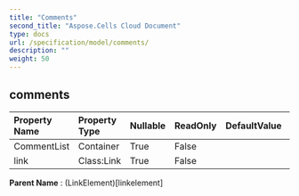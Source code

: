 ```yaml
---
title: "Comments"
second_title: "Aspose.Cells Cloud Document"
type: docs
url: /specification/model/comments/
description: ""
weight: 50
---
```


## **comments**

 

| Property Name | Property Type | Nullable |  ReadOnly | DefaultValue | Description | 
| :- | :- | :- |:- |  :- | :- |
| CommentList | Container | True |  False |  |  |  
| link | Class:Link | True |  False |  |  |  

**Parent Name** : (LinkElement)[linkelement]

